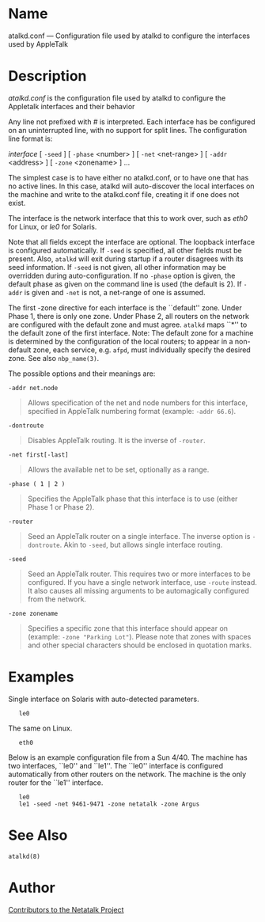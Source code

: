 # Name

atalkd.conf — Configuration file used by atalkd to configure the interfaces used by AppleTalk

# Description

*atalkd.conf* is the configuration file used by atalkd to configure the
Appletalk interfaces and their behavior

Any line not prefixed with *\#* is interpreted. Each interface has be
configured on an uninterrupted line, with no support for split lines.
The configuration line format is:

*interface* \[ `-seed` \] \[ `-phase` \<number\> \] \[ `-net`
\<net-range\> \] \[ `-addr` \<address\> \] \[ `-zone` \<zonename\> \]
...

The simplest case is to have either no atalkd.conf, or to have one that
has no active lines. In this case, atalkd will auto-discover the local
interfaces on the machine and write to the atalkd.conf file, creating it
if one does not exist.

The interface is the network interface that this to work over, such as
*eth0* for Linux, or *le0* for Solaris.

Note that all fields except the interface are optional. The loopback
interface is configured automatically. If `-seed` is specified, all
other fields must be present. Also, `atalkd` will exit during startup if
a router disagrees with its seed information. If `-seed` is not given,
all other information may be overridden during auto-configuration. If no
`-phase` option is given, the default phase as given on the command line
is used (the default is 2). If `-addr` is given and `-net` is not, a
net-range of one is assumed.

The first -zone directive for each interface is the \`\`default'' zone.
Under Phase 1, there is only one zone. Under Phase 2, all routers on the
network are configured with the default zone and must agree. `atalkd`
maps \`\`\*'' to the default zone of the first interface. Note: The
default zone for a machine is determined by the configuration of the
local routers; to appear in a non-default zone, each service, e.g.
`afpd`, must individually specify the desired zone. See also
`nbp_name(3)`.

The possible options and their meanings are:

`-addr net.node`

> Allows specification of the net and node numbers for this interface,
specified in AppleTalk numbering format (example: `-addr 66.6`).

`-dontroute`

> Disables AppleTalk routing. It is the inverse of `-router`.

`-net first[-last]`

> Allows the available net to be set, optionally as a range.

`-phase ( 1 | 2 )`

> Specifies the AppleTalk phase that this interface is to use (either
Phase 1 or Phase 2).

`-router`

> Seed an AppleTalk router on a single interface. The inverse option is
`-dontroute`. Akin to `-seed`, but allows single interface routing.

`-seed`

> Seed an AppleTalk router. This requires two or more interfaces to be
configured. If you have a single network interface, use `-route`
instead. It also causes all missing arguments to be automagically
configured from the network.

`-zone zonename`

> Specifies a specific zone that this interface should appear on (example:
`-zone "Parking Lot"`). Please note that zones with spaces and other
special characters should be enclosed in quotation marks.

# Examples

Single interface on Solaris with auto-detected parameters.

       le0

The same on Linux.

       eth0

Below is an example configuration file from a Sun 4/40. The machine has
two interfaces, \`\`le0'' and \`\`le1''. The \`\`le0'' interface is
configured automatically from other routers on the network. The machine
is the only router for the \`\`le1'' interface.

       le0
       le1 -seed -net 9461-9471 -zone netatalk -zone Argus

# See Also

`atalkd(8)`

# Author

[Contributors to the Netatalk Project](https://netatalk.io/contributors)
